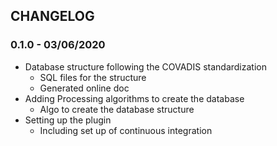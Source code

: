 ## CHANGELOG

### 0.1.0 - 03/06/2020

* Database structure following the COVADIS standardization
  * SQL files for the structure 
  * Generated online doc
* Adding Processing algorithms to create the database
  * Algo to create the database structure
* Setting up the plugin
  * Including set up of continuous integration
###